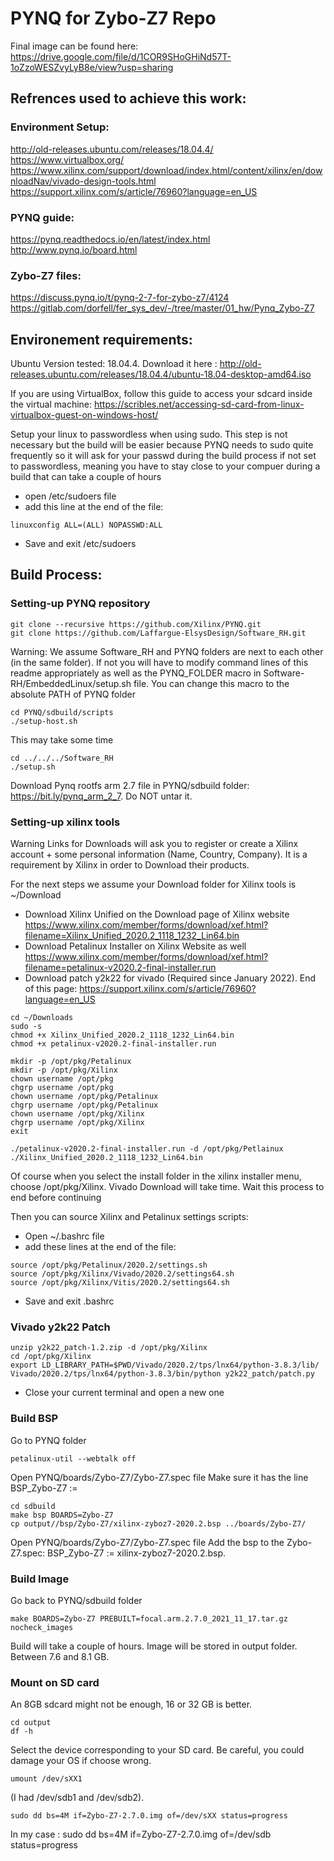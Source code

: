 # PYNQ for Zybo-Z7 Repo

Final image can be found here: https://drive.google.com/file/d/1COR9SHoGHiNd57T-1oZzoWESZvyLyB8e/view?usp=sharing

## Refrences used to achieve this work: 

### Environment Setup:
http://old-releases.ubuntu.com/releases/18.04.4/
https://www.virtualbox.org/
https://www.xilinx.com/support/download/index.html/content/xilinx/en/downloadNav/vivado-design-tools.html
https://support.xilinx.com/s/article/76960?language=en_US

### PYNQ guide: 
https://pynq.readthedocs.io/en/latest/index.html
http://www.pynq.io/board.html

### Zybo-Z7 files: 
https://discuss.pynq.io/t/pynq-2-7-for-zybo-z7/4124
https://gitlab.com/dorfell/fer_sys_dev/-/tree/master/01_hw/Pynq_Zybo-Z7


## Environement requirements: 
Ubuntu Version tested: 18.04.4. Download it here : http://old-releases.ubuntu.com/releases/18.04.4/ubuntu-18.04-desktop-amd64.iso

If you are using VirtualBox, follow this guide to access your sdcard inside the virtual machine: https://scribles.net/accessing-sd-card-from-linux-virtualbox-guest-on-windows-host/

Setup your linux to passwordless when using sudo. This step is not necessary but the build will be easier because PYNQ needs to sudo quite frequently so it will ask for your passwd during the build process if not set to passwordless, meaning you have to stay close to your compuer during a build that can take a couple of hours

* open /etc/sudoers file
* add this line at the end of the file:
```
linuxconfig ALL=(ALL) NOPASSWD:ALL
```
* Save and exit /etc/sudoers

## Build Process:

### Setting-up PYNQ repository

```
git clone --recursive https://github.com/Xilinx/PYNQ.git
git clone https://github.com/Laffargue-ElsysDesign/Software_RH.git
```
Warning: We assume Software_RH and PYNQ folders are next to each other (in the same folder). If not you will have to modify command lines of this readme appropriately as well as the PYNQ_FOLDER macro in Software-RH/EmbeddedLinux/setup.sh file. You can change this macro to the absolute PATH of PYNQ folder
```
cd PYNQ/sdbuild/scripts
./setup-host.sh 
```
This may take some time
```
cd ../../../Software_RH
./setup.sh
```
Download Pynq rootfs arm 2.7 file in PYNQ/sdbuild folder: https://bit.ly/pynq_arm_2_7. Do NOT untar it.

### Setting-up xilinx tools

Warning Links for Downloads will ask you to register or create a Xilinx account + some personal information (Name, Country, Company). It is a requirement by Xilinx in order to Download their products.

For the next steps we assume your Download folder for Xilinx tools is ~/Download
* Download Xilinx Unified on the Download page of Xilinx website https://www.xilinx.com/member/forms/download/xef.html?filename=Xilinx_Unified_2020.2_1118_1232_Lin64.bin
* Download Petalinux Installer on Xilinx Website as well https://www.xilinx.com/member/forms/download/xef.html?filename=petalinux-v2020.2-final-installer.run
* Download patch y2k22 for vivado (Required since January 2022). End of this page: https://support.xilinx.com/s/article/76960?language=en_US
```
cd ~/Downloads
sudo -s
chmod +x Xilinx_Unified_2020.2_1118_1232_Lin64.bin
chmod +x petalinux-v2020.2-final-installer.run

mkdir -p /opt/pkg/Petalinux
mkdir -p /opt/pkg/Xilinx
chown username /opt/pkg
chgrp username /opt/pkg
chown username /opt/pkg/Petalinux
chgrp username /opt/pkg/Petalinux
chown username /opt/pkg/Xilinx
chgrp username /opt/pkg/Xilinx
exit

./petalinux-v2020.2-final-installer.run -d /opt/pkg/Petlainux
./Xilinx_Unified_2020.2_1118_1232_Lin64.bin
```
Of course when you select the install folder in the xilinx installer menu, choose /opt/pkg/Xilinx. Vivado Download will take time. Wait this process to end before continuing

Then you can source Xilinx and Petalinux settings scripts: 

* Open ~/.bashrc file
* add these lines at the end of the file:
```
source /opt/pkg/Petalinux/2020.2/settings.sh
source /opt/pkg/Xilinx/Vivado/2020.2/settings64.sh
source /opt/pkg/Xilinx/Vitis/2020.2/settings64.sh
```
* Save and exit .bashrc

### Vivado y2k22 Patch
```
unzip y2k22_patch-1.2.zip -d /opt/pkg/Xilinx
cd /opt/pkg/Xilinx
export LD_LIBRARY_PATH=$PWD/Vivado/2020.2/tps/lnx64/python-3.8.3/lib/
Vivado/2020.2/tps/lnx64/python-3.8.3/bin/python y2k22_patch/patch.py
```
* Close your current terminal and open a new one

### Build BSP

Go to PYNQ folder
```
petalinux-util --webtalk off
```
Open PYNQ/boards/Zybo-Z7/Zybo-Z7.spec file
Make sure it has the line BSP_Zybo-Z7 :=
```
cd sdbuild
make bsp BOARDS=Zybo-Z7
cp output//bsp/Zybo-Z7/xilinx-zyboz7-2020.2.bsp ../boards/Zybo-Z7/
```
Open PYNQ/boards/Zybo-Z7/Zybo-Z7.spec file
Add the bsp to the Zybo-Z7.spec: BSP_Zybo-Z7 := xilinx-zyboz7-2020.2.bsp.

### Build Image

Go back to PYNQ/sdbuild folder
```
make BOARDS=Zybo-Z7 PREBUILT=focal.arm.2.7.0_2021_11_17.tar.gz nocheck_images
```
Build will take a couple of hours. Image will be stored in output folder. Between 7.6 and 8.1 GB.
### Mount on SD card 
An 8GB sdcard might not be enough, 16 or 32 GB is better.
```
cd output
df -h
```
Select the device corresponding to your SD card. Be careful, you could damage your OS if choose wrong.
```
umount /dev/sXX1
```
(I had /dev/sdb1 and /dev/sdb2).
```
sudo dd bs=4M if=Zybo-Z7-2.7.0.img of=/dev/sXX status=progress
```
In my case : sudo dd bs=4M if=Zybo-Z7-2.7.0.img of=/dev/sdb status=progress
